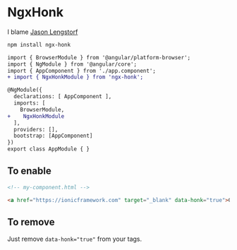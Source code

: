 # NgxHonk


I blame [Jason Lengstorf](https://twitter.com/jlengstorf)

```bash
npm install ngx-honk
```


```diff
import { BrowserModule } from '@angular/platform-browser';
import { NgModule } from '@angular/core';
import { AppComponent } from './app.component';
+ import { NgxHonkModule } from 'ngx-honk';

@NgModule({
  declarations: [ AppComponent ],
  imports: [
    BrowserModule,
+    NgxHonkModule
  ],
  providers: [],
  bootstrap: [AppComponent]
})
export class AppModule { }
```

## To enable

```html
<!-- my-component.html -->

<a href="https://ionicframework.com" target="_blank" data-honk="true">Go to website</a>

```

## To remove

Just remove `data-honk="true"` from your tags.

